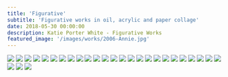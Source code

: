 ```yaml
---
title: 'Figurative'
subtitle: 'Figurative works in oil, acrylic and paper collage'
date: 2018-05-30 00:00:00
description: Katie Porter White - Figurative Works
featured_image: '/images/works/2006-Annie.jpg'
---
```


<div class="gallery"data-columns="3">
	<img src="/images/works/2006-Annie.jpg">
	<img src="/images/works/2008-BlueAspenTrees.jpg">
	<img src="/images/works/2009-SelfasChuckCharcoal.jpg">
	<img src="/images/works/2009-Wesley.jpeg">
	<img src="/images/works/2009-YaleinCharcoal.jpeg">
	<img src="/images/works/2010-ForestofFigures.jpg">
	<img src="/images/works/2010-ShufflingCards.jpg">
	<img src="/images/works/2010-SingleBlueBic.jpg">
	<img src="/images/works/2010-UntitledSketch.JPG">
	<img src="/images/works/2010-YaleinCharcoal2.JPG">
	<img src="/images/works/2011-AngstyArtist.jpg">
	<img src="/images/works/2011-ArtistinStudio.JPG">
	<img src="/images/works/2011-GuysattheStudy.jpg">
	<img src="/images/works/2011-UntitledSelfPortrait.jpg">
	<img src="/images/works/2011-YaleCommonRoom2.JPG">
	<img src="/images/works/2011-YaleCommonRoomCollage.JPG">
	<img src="/images/works/2011-YaleCommonRoom.JPG">
	<img src="/images/works/2012-DoneUp.png">
	<img src="/images/works/2012-Julia.jpg">
	<img src="/images/works/2012-Self-Portrait.jpg">
	<img src="/images/works/2013-Edie.JPG">
	<img src="/images/works/2013-GirlinPurpleSweater.jpg">
	<img src="/images/works/2013-GirlinStripedTee.JPG">
	<img src="/images/works/2013-PaintedFace.JPG">
	<img src="/images/works/2014-AnnieinCollage.jpg">
	<img src="/images/works/2015-AnnieinCollage2.jpg">
	<img src="/images/works/2015-SaminCollage.JPG">
	<img src="/images/works/2015-SaminWatercolor.jpg">
</div>
